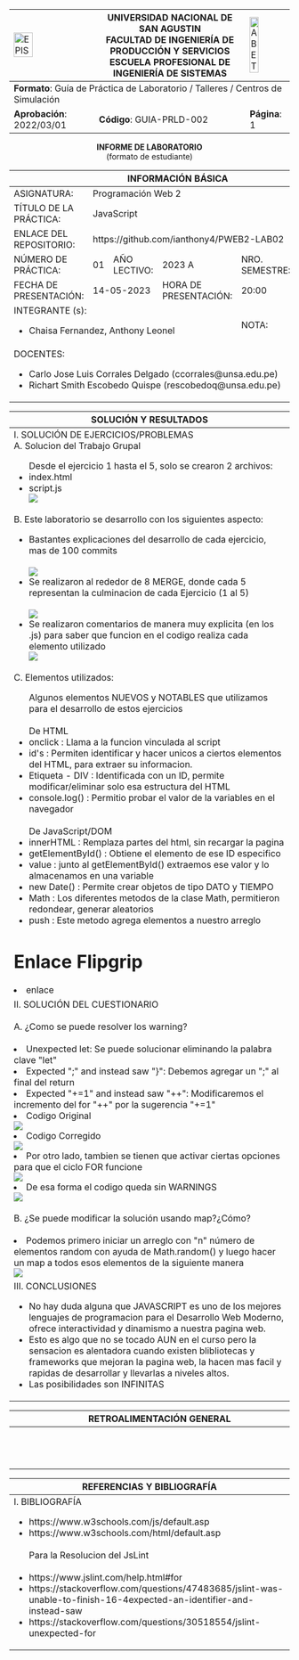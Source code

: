 <div align="center">
<table>
    <theader>
        <tr>
            <td><img src="https://github.com/rescobedoq/pw2/blob/main/epis.png?raw=true" alt="EPIS" style="width:50%; height:auto"/></td>
            <th>
                <span style="font-weight:bold;">UNIVERSIDAD NACIONAL DE SAN AGUSTIN</span><br />
                <span style="font-weight:bold;">FACULTAD DE INGENIERÍA DE PRODUCCIÓN Y SERVICIOS</span><br />
                <span style="font-weight:bold;">ESCUELA PROFESIONAL DE INGENIERÍA DE SISTEMAS</span>
            </th>
            <td><img src="https://github.com/rescobedoq/pw2/blob/main/abet.png?raw=true" alt="ABET" style="width:50%; height:auto"/></td>
        </tr>
    </theader>
    <tbody>
        <tr><td colspan="3"><span style="font-weight:bold;">Formato</span>: Guía de Práctica de Laboratorio / Talleres / Centros de Simulación</td></tr>
        <tr><td><span style="font-weight:bold;">Aprobación</span>:  2022/03/01</td><td><span style="font-weight:bold;">Código</span>: GUIA-PRLD-002</td><td><span style="font-weight:bold;">Página</span>: 1</td></tr>
    </tbody>
</table>
</div>

<div align="center">
<span style="font-weight:bold;">INFORME DE LABORATORIO</span><br/>
<span>(formato de estudiante)</span>
</div>


<table>
<theader>
<tr><th colspan="6">INFORMACIÓN BÁSICA</th></tr>
</theader>
<tbody>
<tr><td>ASIGNATURA:</td><td colspan="5">Programación Web 2</td></tr>
<tr><td>TÍTULO DE LA PRÁCTICA:</td><td colspan="5">JavaScript</td></tr>
<tr><td>ENLACE DEL REPOSITORIO:</td><td colspan="5">https://github.com/ianthony4/PWEB2-LAB02</td></tr>
<td>NÚMERO DE PRÁCTICA:</td><td>01</td><td>AÑO LECTIVO:</td><td>2023 A</td><td>NRO. SEMESTRE:</td><td>III</td>
</tr>
<tr>
<td>FECHA DE PRESENTACIÓN:</td><td colspan="2">14-05-2023</td><td>HORA DE PRESENTACIÓN:</td><td colspan="2">20:00</td>
</tr>
<tr><td colspan="4">INTEGRANTE (s):
<ul>
<li>Chaisa Fernandez, Anthony Leonel</li>
</ul>
</td>
<td>NOTA:</td><td>Pendiente</td>
</tr>
<tr><td colspan="6">DOCENTES:
<ul>
<li>Carlo Jose Luis Corrales Delgado (ccorrales@unsa.edu.pe)</li>
<li>Richart Smith Escobedo Quispe (rescobedoq@unsa.edu.pe)</li>
</ul>
</td>
</tr>
</tbody>
</table>
<table>
<theader>
<tr><th>SOLUCIÓN Y RESULTADOS</th></tr>
</theader>
<tbody>
<tr><td>I. SOLUCIÓN DE EJERCICIOS/PROBLEMAS<br>
A. Solucion del Trabajo Grupal
<ul>
Desde el ejercicio 1 hasta el 5, solo se crearon 2 archivos:
<li>index.html</li>
<li>script.js</ls>
<br><img src="labImg/nerdTree.png">
</ul>
B. Este laboratorio se desarrollo con los siguientes aspecto:
<ul>
<li>Bastantes explicaciones del desarrollo de cada ejercicio, mas de 100 commits</li>
<br><img src="labImg/commits.png">
<li>Se realizaron al rededor de 8 MERGE, donde cada 5 representan la culminacion de cada Ejercicio (1 al 5)</li>
<br><img src="labImg/merges.png">
<li>Se realizaron comentarios de manera muy explicita (en los .js) para saber que funcion en el codigo realiza cada elemento utilizado
<br><img src="labImg/comjs.png">
</ul>
C. Elementos utilizados:<br>
<ul>
Algunos elementos NUEVOS y NOTABLES que utilizamos para el desarrollo de estos ejercicios<br>
<br>De HTML<br>
<li>onclick : Llama a la funcion vinculada al script</li>
<li>id's : Permiten identificar y hacer unicos a ciertos elementos del HTML, para extraer su informacion.</li>
<li>Etiqueta - DIV : Identificada con un ID, permite modificar/eliminar solo esa estructura del HTML</li>
<li>console.log() : Permitio probar el valor de la variables en el navegador</li>
<br>De JavaScript/DOM<br>
<li>innerHTML : Remplaza partes del html, sin recargar la pagina</li>
<li>getElementById() : Obtiene el elemento de ese ID especifico</li>
<li>value : junto al getElementById() extraemos ese valor y lo almacenamos en una variable</li>
<li>new Date() : Permite crear objetos de tipo DATO y TIEMPO</li>
<li>Math : Los diferentes metodos de la clase Math, permitieron redondear, generar aleatorios</li>
<li>push : Este metodo agrega elementos a nuestro arreglo </li>
</ul>
<h1>Enlace Flipgrip</h1>
<li>enlace</li>
</td></tr>
<tr><td>II. SOLUCIÓN DEL CUESTIONARIO<br><br>
A. ¿Como se puede resolver los warning?<br><br>
<li>Unexpected let: Se puede solucionar eliminando la palabra clave "let"</li>
<li>Expected ";" and instead saw "}": Debemos agregar un ";" al final del return</li>
<li>Expected "+=1" and instead saw "++": Modificaremos el incremento del for "++"
por la sugerencia "+=1"</li>
<li>Codigo Original</li>
<img src="https://github.com/rescobedoq/pw2/blob/main/labs/lab02/arrayGenerator.js.png">
<li>Codigo Corregido</li>
<img src="labImg/jslintlisto.png">
<li>Por otro lado, tambien se tienen que activar ciertas opciones para que el ciclo FOR funcione</li>
<img src="labImg/opciones.png">
<li>De esa forma el codigo queda sin WARNINGS</li>
<img src="labImg/nowarning.png">
<br><br>B. ¿Se puede modificar la solución usando map?¿Cómo?<br><br>
<li>Podemos primero iniciar un arreglo con "n" número de elementos random con ayuda de Math.random() y luego hacer un map a todos esos elementos de la siguiente manera </li>
 <img src ="labImg/sol2.png">
</td></tr>
<tr><td>III. CONCLUSIONES
<ul>
<li>
No hay duda alguna que JAVASCRIPT es uno de los mejores lenguajes de programacion para el Desarrollo Web Moderno, ofrece interactividad y dinamismo a nuestra pagina web.
</li>
<li>
Esto es algo que no se tocado AUN en el curso pero la sensacion es alentadora cuando existen blibliotecas y frameworks que mejoran la pagina web, la hacen mas facil y rapidas de desarrollar y llevarlas a niveles altos.
</li>
<li>
Las posibilidades son INFINITAS
</li>
</ul>
</td></tr>
</tbody>
</table>
<table>
<theader>
<tr><th>RETROALIMENTACIÓN GENERAL</th></tr>
</theader>
<tbody>
<tr><td>
<pre>                                                                   </pre>
<pre>                                                                   </pre>
</td></tr>
</tbody>
</table>
<table>
<theader>
<tr><th>REFERENCIAS Y BIBLIOGRAFÍA</th></tr>
</theader>
<tbody>
<tr><td>I. BIBLIOGRAFÍA
<ul>
<li>https://www.w3schools.com/js/default.asp </li>
<li>https://www.w3schools.com/html/default.asp</li>
<br>Para la Resolucion del JsLint<br><br>
<li>https://www.jslint.com/help.html#for</li>
<li>https://stackoverflow.com/questions/47483685/jslint-was-unable-to-finish-16-4expected-an-identifier-and-instead-saw</li>
<li>https://stackoverflow.com/questions/30518554/jslint-unexpected-for</li>
</ul>
</td></tr>
</tbody>
</table>
                                                                                                                                                                                       
